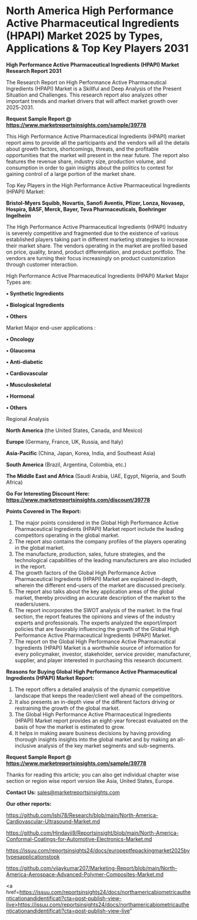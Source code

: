 # North America High Performance Active Pharmaceutical Ingredients (HPAPI) Market 2025 by Types, Applications & Top Key Players 2031

<strong>High Performance Active Pharmaceutical Ingredients (HPAPI) Market Research Report 2031</strong>

The Research Report on High Performance Active Pharmaceutical Ingredients (HPAPI) Market is a Skillful and Deep Analysis of the Present Situation and Challenges. This research report also analyzes other important trends and market drivers that will affect market growth over 2025-2031.

<strong>Request Sample Report @ <a href=https://www.marketreportsinsights.com/sample/39778>https://www.marketreportsinsights.com/sample/39778</a></strong>

This High Performance Active Pharmaceutical Ingredients (HPAPI) market report aims to provide all the participants and the vendors will all the details about growth factors, shortcomings, threats, and the profitable opportunities that the market will present in the near future. The report also features the revenue share, industry size, production volume, and consumption in order to gain insights about the politics to contest for gaining control of a large portion of the market share.

Top Key Players in the High Performance Active Pharmaceutical Ingredients (HPAPI) Market:

<strong>Bristol-Myers Squibb, Novartis, Sanofi Aventis, Pfizer, Lonza, Novasep, Hospira, BASF, Merck, Bayer, Teva Pharmaceuticals, Boehringer Ingelheim</strong>

The High Performance Active Pharmaceutical Ingredients (HPAPI) Industry is severely competitive and fragmented due to the existence of various established players taking part in different marketing strategies to increase their market share. The vendors operating in the market are profiled based on price, quality, brand, product differentiation, and product portfolio. The vendors are turning their focus increasingly on product customization through customer interaction.

High Performance Active Pharmaceutical Ingredients (HPAPI) Market Major Types are:

<strong>•  Synthetic Ingredients

•  Biological Ingredients

•  Others</strong>

Market Major end-user applications :

<strong>•  Oncology

•  Glaucoma

•  Anti-diabetic

•  Cardiovascular

•  Musculoskeletal

•  Hormonal

•  Others</strong>

Regional Analysis

</u><strong><b>North America</b></strong> (the United States, Canada, and Mexico)

<strong><b>Europe </b></strong>(Germany, France, UK, Russia, and Italy)

<strong><b>Asia-Pacific</b></strong> (China, Japan, Korea, India, and Southeast Asia)

<strong><b>South America</b></strong> (Brazil, Argentina, Colombia, etc.)

<strong><b>The Middle East and Africa</b></strong> (Saudi Arabia, UAE, Egypt, Nigeria, and South Africa)

<strong>Go For Interesting Discount Here: <a href=https://www.marketreportsinsights.com/discount/39778>https://www.marketreportsinsights.com/discount/39778</a></strong>

<strong>Points Covered in The Report:</strong>
<ol>
  <li>The major points considered in the Global High Performance Active Pharmaceutical Ingredients (HPAPI) Market report include the leading competitors operating in the global market.</li>
  <li>The report also contains the company profiles of the players operating in the global market.</li>
  <li>The manufacture, production, sales, future strategies, and the technological capabilities of the leading manufacturers are also included in the report.</li>
  <li>The growth factors of the Global High Performance Active Pharmaceutical Ingredients (HPAPI) Market are explained in-depth, wherein the different end-users of the market are discussed precisely.</li>
  <li>The report also talks about the key application areas of the global market, thereby providing an accurate description of the market to the readers/users.</li>
  <li>The report incorporates the SWOT analysis of the market. In the final section, the report features the opinions and views of the industry experts and professionals. The experts analyzed the export/import policies that are favorably influencing the growth of the Global High Performance Active Pharmaceutical Ingredients (HPAPI) Market.</li>
  <li>The report on the Global High Performance Active Pharmaceutical Ingredients (HPAPI) Market is a worthwhile source of information for every policymaker, investor, stakeholder, service provider, manufacturer, supplier, and player interested in purchasing this research document.</li>
</ol>
<strong>Reasons for Buying Global High Performance Active Pharmaceutical Ingredients (HPAPI) Market Report:</strong>

<ol>
  <li>The report offers a detailed analysis of the dynamic competitive landscape that keeps the reader/client well ahead of the competitors.</li>
  <li>It also presents an in-depth view of the different factors driving or restraining the growth of the global market.</li>
  <li>The Global High Performance Active Pharmaceutical Ingredients (HPAPI) Market report provides an eight-year forecast evaluated on the basis of how the market is estimated to grow.</li>
  <li>It helps in making aware business decisions by having providing thorough insights insights into the global market and by making an all-inclusive analysis of the key market segments and sub-segments.</li>
</ol>
<strong>Request Sample Report @ <a href=https://www.marketreportsinsights.com/sample/39778>https://www.marketreportsinsights.com/sample/39778</a></strong>


Thanks for reading this article; you can also get individual chapter wise section or region wise report version like Asia, United States, Europe.

<strong>Contact Us:</strong>
sales@marketreportsinsights.com

<strong>Our other reports:</strong>

<a href=https://github.com/Ishi78/Research/blob/main/North-America-Cardiovascular-Ultrasound-Market.md>https://github.com/Ishi78/Research/blob/main/North-America-Cardiovascular-Ultrasound-Market.md</a>

<a href=https://github.com/Hindavii9/Reportsinsight/blob/main/North-America-Conformal-Coatings-for-Automotive-Electronics-Market.md>https://github.com/Hindavii9/Reportsinsight/blob/main/North-America-Conformal-Coatings-for-Automotive-Electronics-Market.md</a>

<a href=https://issuu.com/reportsinsights24/docs/europeptfepackingmarket2025bytypesapplicationstopk>https://issuu.com/reportsinsights24/docs/europeptfepackingmarket2025bytypesapplicationstopk</a>

<a href=https://github.com/vijaykumar207/Marketing-Report/blob/main/North-America-Aerospace-Advanced-Polymer-Composites-Market.md>https://github.com/vijaykumar207/Marketing-Report/blob/main/North-America-Aerospace-Advanced-Polymer-Composites-Market.md</a>

<a href=https://issuu.com/reportsinsights24/docs/northamericabiometricauthenticationandidentificati?cta=post-publish-view-live>https://issuu.com/reportsinsights24/docs/northamericabiometricauthenticationandidentificati?cta=post-publish-view-live</a>"
